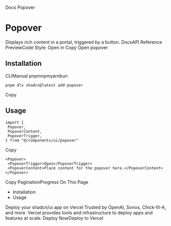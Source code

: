 Docs
Popover
# Popover
Displays rich content in a portal, triggered by a button.
DocsAPI Reference
PreviewCode
Style: 
Open in Copy
Open popover
## Installation
CLIManual
pnpmnpmyarnbun
```
pnpm dlx shadcn@latest add popover

```

Copy
## Usage
```
import {
 Popover,
 PopoverContent,
 PopoverTrigger,
} from "@/components/ui/popover"
```
Copy
```
<Popover>
 <PopoverTrigger>Open</PopoverTrigger>
 <PopoverContent>Place content for the popover here.</PopoverContent>
</Popover>
```
Copy
PaginationProgress
On This Page
  * Installation
  * Usage


Deploy your shadcn/ui app on Vercel
Trusted by OpenAI, Sonos, Chick-fil-A, and more.
Vercel provides tools and infrastructure to deploy apps and features at scale.
Deploy NowDeploy to Vercel
